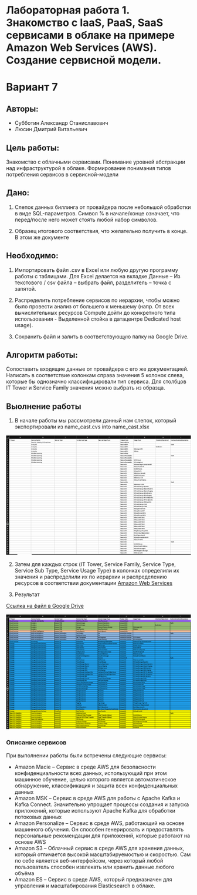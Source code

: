 # Лабораторная работа 1. Знакомство с IaaS, PaaS, SaaS сервисами в облаке на примере Amazon Web Services (AWS). Создание сервисной модели.

# Вариант 7

## Авторы:

- Субботин Александр Станиславович
- Люсин Дмитрий Витальевич


## Цель работы:
 Знакомство с облачными сервисами. Понимание уровней абстракции над инфраструктурой в облаке. Формирование понимания типов потребления сервисов в сервисной-модели

## Дано:
1. Слепок данных биллинга от провайдера после небольшой обработки в виде SQL-параметров. Символ % в начале/конце означает, что перед/после него может стоять любой набор символов.

2. Образец итогового соответствия, что желательно получить в конце. В этом же документе  

## Необходимо:
1. Импортировать файл .csv в Excel или любую другую программу работы с таблицами. Для Excel делается на вкладке Данные – Из текстового / csv файла – выбрать файл, разделитель – точка с запятой.

2. Распределить потребление сервисов по иерархии, чтобы можно было провести анализ от большего к меньшему (напр. От всех вычислительных ресурсов Compute дойти до конкретного типа использования - Выделенной стойка в датацентре Dedicated host usage).

3. Сохранить файл и залить в соответствующую папку на Google Drive.

## Алгоритм работы:
Сопоставить входящие данные от провайдера с его же документацией. Написать в соответствие колонкам справа значения 5 колонок слева, которые бы однозначно классифицировали тип сервиса. Для столбцов IT Tower и Service Family значения можно выбрать из образца.

## Выолнение работы

1. В начале работы мы рассмотрели данный нам слепок, который экспортировали из name_cast.cvs into name_cast.xlsx

![Local](/Clouds/Lab1(AWS)/media/screen1.png)


2. Затем для каждых строк (IT Tower, Service Family, Service Type, Service Sub Type, Service Usage Type) в колонках определили их значения и распределили их по иерархии и распределению ресурсов в соответствии документации [Amazon Web Services][1]

3. Результат

[Ссылка на файл в Google Drive][2]

![Result](/Clouds/Lab1(AWS)/media/screen2.png)




### Описание сервисов
При выполнении работы были встречены следующие сервисы:
- Amazon Macie – Сервис в среде AWS для безопасности конфиденциальности всех данных, использующий при этом машинное обучение, целью которого является автоматическое обнаружение, классификация и защита всех конфиденциальных данных
- Amazon MSK – Сервис в среде AWS для работы с Apache Kafka и Kafka Connect. Значительно упрощает процессы создания и запуска приложений, которые используют Apache Kafka для обработки потоковых данных
- Amazon Personalize – Сервис в среде AWS, работающий на основе машинного обучения. Он способен генерировать и предоставлять персональные рекомендации для приложений, которые работают на основе AWS
- Amazon S3 – Облачный сервис в среде AWS для хранения данных, который отличается высокой масштабируемостью и скоростью. Сам по себе является веб-интерфейсом, через который любой пользователь способен извлекать или хранить данные любого объёма
- Amazon ES – Сервис в среде AWS, который предназначен для управления и масштабирования Elasticsearch в облаке.




[1]: https://docs.aws.amazon.com "Официальная документация Amazon Web Services"
[2]: https://docs.google.com/spreadsheets/d/1w3V1x3_s0L7yxuJfJTxpX_XW6zr_If2s/edit?usp=sharing&ouid=113039591834532746399&rtpof=true&sd=true "result"